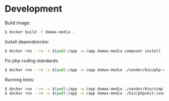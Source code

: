 # Development

Build image:

```bash
$ docker build -t damax-media .
```

Install dependencies:

```bash
$ docker run --rm -v $(pwd):/app -w /app damax-media composer install
```

Fix php coding standards:

```bash
$ docker run --rm -v $(pwd):/app -w /app damax-media ./vendor/bin/php-cs-fixer fix
```

Running tests:

```bash
$ docker run --rm -v $(pwd):/app -w /app damax-media ./vendor/bin/simple-phpunit
$ docker run --rm -v $(pwd):/app -w /app damax-media ./bin/phpunit-coverage
```
